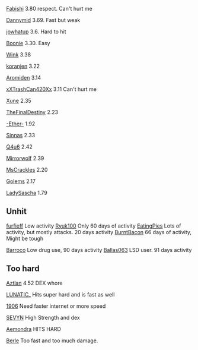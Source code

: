 [Fabishi](https://www.torn.com/profiles.php?XID=2191937#/) 3.80 respect. Can't hurt me

[Dannymid](https://www.torn.com/profiles.php?XID=2191574#/) 3.69. Fast but weak

[jowhatup](https://www.torn.com/profiles.php?XID=2202766#/) 3.6. Hard to hit

[Boonie](https://www.torn.com/profiles.php?XID=901249#/) 3.30. Easy

[Wink](https://www.torn.com/profiles.php?XID=2196406#/) 3.38

[koranjen](https://www.torn.com/profiles.php?XID=2202521#/) 3.22

[Aromiden](https://www.torn.com/profiles.php?XID=2188688#/) 3.14

[xXTrashCan420Xx](https://www.torn.com/profiles.php?XID=2185967#/) 3.11 Can't hurt me 

[Xune](https://www.torn.com/profiles.php?XID=2203119#/) 2.35

[TheFinalDestiny](https://www.torn.com/profiles.php?XID=2220382#/) 2.23

[-Ether-](https://www.torn.com/profiles.php?XID=2196999#/) 1.92

[Sinnas](https://www.torn.com/profiles.php?XID=2194446#/) 2.33

[Q4u6](https://www.torn.com/profiles.php?XID=2190803#/) 2.42

[Mirrorwolf](https://www.torn.com/profiles.php?XID=2188053#/) 2.39

[MsCrackles](https://www.torn.com/profiles.php?XID=2183483#/) 2.20

[Golems](https://www.torn.com/profiles.php?XID=2186065#/) 2.17

[LadySascha](https://www.torn.com/profiles.php?XID=2223290#/) 1.79



Unhit
------

[furfieff](https://www.torn.com/profiles.php?XID=2195530#/) Low activity
[Ryuk100](https://www.torn.com/profiles.php?XID=2210612#/) Only 60 days of activity
[EatingPies](https://www.torn.com/profiles.php?XID=2104207#/) Lots of activity, but mostly attacks. 20 days activity
[BurntBacon](https://www.torn.com/profiles.php?XID=2097308) 66 days of activity, Might be tough

[Barroco](https://www.torn.com/profiles.php?XID=2179826#/) Low drug use, 90 days activity
[Ballas063](https://www.torn.com/profiles.php?XID=2167145#/) LSD user. 91 days activity

Too hard
----

[Aztlan](https://www.torn.com/profiles.php?XID=2233656#/) 4.52 DEX whore

[LUNATIC_](https://www.torn.com/profiles.php?XID=2188733#/) Hits super hard and is fast as well

[1906](https://www.torn.com/profiles.php?XID=2190663#/) Need faster internet or more speed

[SEVYN](https://www.torn.com/profiles.php?XID=2198866#/) High Strength and dex

[Aemondra](https://www.torn.com/profiles.php?XID=2195833#/) HITS HARD

[Berle](https://www.torn.com/profiles.php?XID=2194891#/) Too fast and too much damage.



